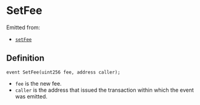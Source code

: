 # SetFee

Emitted from:

* [`setFee`](/protocol/api/contracts/or-abstract/jbpayoutredemptionpaymentterminal/write/setfee.md)

## Definition

```solidity
event SetFee(uint256 fee, address caller);
```

* `fee` is the new fee.
* `caller` is the address that issued the transaction within which the event was emitted.
